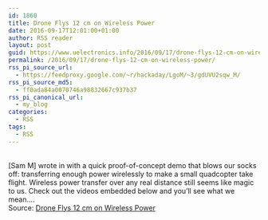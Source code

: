 ```yaml
---
id: 1860
title: Drone Flys 12 cm on Wireless Power
date: 2016-09-17T12:01:00+01:00
author: RSS reader
layout: post
guid: https://www.uelectronics.info/2016/09/17/drone-flys-12-cm-on-wireless-power/
permalink: /2016/09/17/drone-flys-12-cm-on-wireless-power/
rss_pi_source_url:
  - https://feedproxy.google.com/~r/hackaday/LgoM/~3/gdUVU2sqw_M/
rss_pi_source_md5:
  - ff0ada84a0070746a98832667c937b37
rss_pi_canonical_url:
  - my_blog
categories:
  - RSS
tags:
  - RSS
---
```

&#013;  
[Sam M] wrote in with a quick proof-of-concept demo that blows our socks off: transferring enough power wirelessly to make a small quadcopter take flight. Wireless power transfer over any real distance still seems like magic to us. Check out the videos embedded below and you’ll see what we mean.…&#013;  
Source: <a href="https://feedproxy.google.com/~r/hackaday/LgoM/~3/gdUVU2sqw_M/" target="_blank">Drone Flys 12 cm on Wireless Power</a>